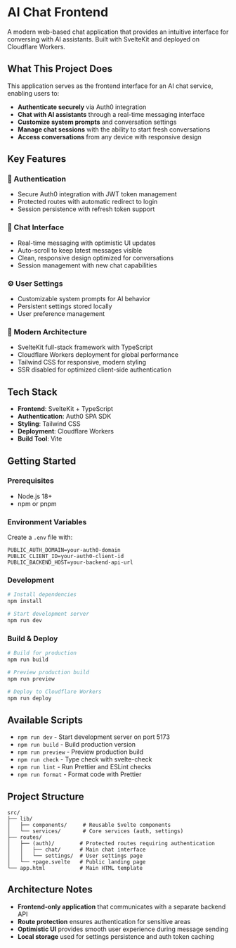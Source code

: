 # AI Chat Frontend

A modern web-based chat application that provides an intuitive interface for conversing with AI assistants. Built with SvelteKit and deployed on Cloudflare Workers.

## What This Project Does

This application serves as the frontend interface for an AI chat service, enabling users to:

- **Authenticate securely** via Auth0 integration
- **Chat with AI assistants** through a real-time messaging interface
- **Customize system prompts** and conversation settings
- **Manage chat sessions** with the ability to start fresh conversations
- **Access conversations** from any device with responsive design

## Key Features

### 🔐 Authentication
- Secure Auth0 integration with JWT token management
- Protected routes with automatic redirect to login
- Session persistence with refresh token support

### 💬 Chat Interface
- Real-time messaging with optimistic UI updates
- Auto-scroll to keep latest messages visible
- Clean, responsive design optimized for conversations
- Session management with new chat capabilities

### ⚙️ User Settings
- Customizable system prompts for AI behavior
- Persistent settings stored locally
- User preference management

### 🚀 Modern Architecture
- SvelteKit full-stack framework with TypeScript
- Cloudflare Workers deployment for global performance
- Tailwind CSS for responsive, modern styling
- SSR disabled for optimized client-side authentication

## Tech Stack

- **Frontend**: SvelteKit + TypeScript
- **Authentication**: Auth0 SPA SDK
- **Styling**: Tailwind CSS
- **Deployment**: Cloudflare Workers
- **Build Tool**: Vite

## Getting Started

### Prerequisites
- Node.js 18+
- npm or pnpm

### Environment Variables
Create a `.env` file with:
```
PUBLIC_AUTH_DOMAIN=your-auth0-domain
PUBLIC_CLIENT_ID=your-auth0-client-id
PUBLIC_BACKEND_HOST=your-backend-api-url
```

### Development
```bash
# Install dependencies
npm install

# Start development server
npm run dev
```

### Build & Deploy
```bash
# Build for production
npm run build

# Preview production build
npm run preview

# Deploy to Cloudflare Workers
npm run deploy
```

## Available Scripts

- `npm run dev` - Start development server on port 5173
- `npm run build` - Build production version
- `npm run preview` - Preview production build
- `npm run check` - Type check with svelte-check
- `npm run lint` - Run Prettier and ESLint checks
- `npm run format` - Format code with Prettier

## Project Structure

```
src/
├── lib/
│   ├── components/     # Reusable Svelte components
│   └── services/       # Core services (auth, settings)
├── routes/
│   ├── (auth)/        # Protected routes requiring authentication
│   │   ├── chat/      # Main chat interface
│   │   └── settings/  # User settings page
│   └── +page.svelte   # Public landing page
└── app.html           # Main HTML template
```

## Architecture Notes

- **Frontend-only application** that communicates with a separate backend API
- **Route protection** ensures authentication for sensitive areas
- **Optimistic UI** provides smooth user experience during message sending
- **Local storage** used for settings persistence and auth token caching
